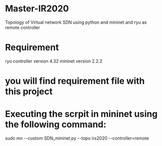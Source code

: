 # Master-IR2020
Topology of Virtual network SDN using python and mininet and ryu as remote controller
# Requirement
ryu controller version 4.32 
mininet version 2.2.2
# you will find requirement file with this project
# Executing the scrpit in mininet using the following command: 
sudo mn --custom SDN_mininet.py --topo irs2020 --controller=remote
